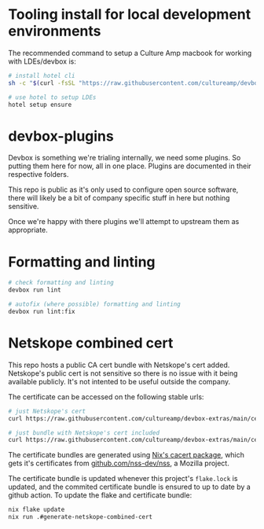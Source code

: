# Tooling install for local development environments

The recommended command to setup a Culture Amp macbook for working with LDEs/devbox is:

```bash
# install hotel cli
sh -c "$(curl -fsSL "https://raw.githubusercontent.com/cultureamp/devbox-extras/main/scripts/install_hotel.sh")"

# use hotel to setup LDEs
hotel setup ensure
```

# devbox-plugins

Devbox is something we're trialing internally, we need some plugins. So putting them here for now, all in one place. Plugins are documented in their respective folders.

This repo is public as it's only used to configure open source software, there will likely be a bit of company specific stuff in here but nothing sensitive.

Once we're happy with there plugins we'll attempt to upstream them as appropriate.

# Formatting and linting

```sh
# check formatting and linting
devbox run lint

# autofix (where possible) formatting and linting
devbox run lint:fix
```

# Netskope combined cert

This repo hosts a public CA cert bundle with Netskope's cert added. Netskope's public cert is not sensitive so there is no issue with it being available publicly. It's not intented to be useful outside the company.

The certificate can be accessed on the following stable urls:

```bash
# just Netskope's cert
curl https://raw.githubusercontent.com/cultureamp/devbox-extras/main/certs/nscacert.pem

# just bundle with Netskope's cert included
curl https://raw.githubusercontent.com/cultureamp/devbox-extras/main/certs/nscacert_combined.pem
```

The certificate bundles are generated using [Nix's cacert package](https://github.com/NixOS/nixpkgs/blob/2240a1a/pkgs/data/misc/cacert/default.nix#L32-L90), which gets it's certificates from [github.com/nss-dev/nss](https://github.com/nss-dev/nss), a Mozilla project.

The certificate bundle is updated whenever this project's `flake.lock` is updated, and the commited certificate bundle is ensured to up to date by a github action. To update the flake and certificate bundle:

```bash
nix flake update
nix run .#generate-netskope-combined-cert
```
